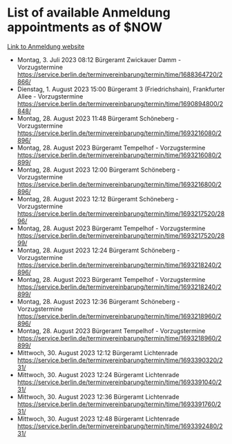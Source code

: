 # List of available Anmeldung appointments as of $NOW
[Link to Anmeldung website](https://service.berlin.de/terminvereinbarung/termin/tag.php?termin=1&anliegen[]=120686&dienstleisterlist=122210,122217,327316,122219,327312,122227,327314,122231,327346,122243,327348,122254,122252,329742,122260,329745,122262,329748,122271,327278,122273,327274,122277,327276,330436,122280,327294,122282,327290,122284,327292,122291,327270,122285,327266,122286,327264,122296,327268,150230,329760,122297,327286,122294,327284,122312,329763,122314,329775,122304,327330,122311,327334,122309,327332,317869,122281,327352,122279,329772,122283,122276,327324,122274,327326,122267,329766,122246,327318,122251,327320,122257,327322,122208,327298,122226,327300&herkunft=http%3A%2F%2Fservice.berlin.de%2Fdienstleistung%2F120686%2F)
- Montag, 3. Juli 2023 08:12 Bürgeramt Zwickauer Damm - Vorzugstermine https://service.berlin.de/terminvereinbarung/termin/time/1688364720/2866/
- Dienstag, 1. August 2023 15:00 Bürgeramt 3 (Friedrichshain), Frankfurter Allee - Vorzugstermine https://service.berlin.de/terminvereinbarung/termin/time/1690894800/2848/
- Montag, 28. August 2023 11:48 Bürgeramt Schöneberg - Vorzugstermine https://service.berlin.de/terminvereinbarung/termin/time/1693216080/2896/
- Montag, 28. August 2023  Bürgeramt Tempelhof - Vorzugstermine https://service.berlin.de/terminvereinbarung/termin/time/1693216080/2899/
- Montag, 28. August 2023 12:00 Bürgeramt Schöneberg - Vorzugstermine https://service.berlin.de/terminvereinbarung/termin/time/1693216800/2896/
- Montag, 28. August 2023 12:12 Bürgeramt Schöneberg - Vorzugstermine https://service.berlin.de/terminvereinbarung/termin/time/1693217520/2896/
- Montag, 28. August 2023  Bürgeramt Tempelhof - Vorzugstermine https://service.berlin.de/terminvereinbarung/termin/time/1693217520/2899/
- Montag, 28. August 2023 12:24 Bürgeramt Schöneberg - Vorzugstermine https://service.berlin.de/terminvereinbarung/termin/time/1693218240/2896/
- Montag, 28. August 2023  Bürgeramt Tempelhof - Vorzugstermine https://service.berlin.de/terminvereinbarung/termin/time/1693218240/2899/
- Montag, 28. August 2023 12:36 Bürgeramt Schöneberg - Vorzugstermine https://service.berlin.de/terminvereinbarung/termin/time/1693218960/2896/
- Montag, 28. August 2023  Bürgeramt Tempelhof - Vorzugstermine https://service.berlin.de/terminvereinbarung/termin/time/1693218960/2899/
- Mittwoch, 30. August 2023 12:12 Bürgeramt Lichtenrade https://service.berlin.de/terminvereinbarung/termin/time/1693390320/231/
- Mittwoch, 30. August 2023 12:24 Bürgeramt Lichtenrade https://service.berlin.de/terminvereinbarung/termin/time/1693391040/231/
- Mittwoch, 30. August 2023 12:36 Bürgeramt Lichtenrade https://service.berlin.de/terminvereinbarung/termin/time/1693391760/231/
- Mittwoch, 30. August 2023 12:48 Bürgeramt Lichtenrade https://service.berlin.de/terminvereinbarung/termin/time/1693392480/231/
